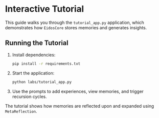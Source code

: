 # Interactive Tutorial

This guide walks you through the `tutorial_app.py` application, which demonstrates how `EidosCore` stores memories and generates insights.

## Running the Tutorial

1. Install dependencies:
   ```bash
   pip install -r requirements.txt
   ```
2. Start the application:
   ```bash
   python labs/tutorial_app.py
   ```
3. Use the prompts to add experiences, view memories, and trigger recursion cycles.

The tutorial shows how memories are reflected upon and expanded using `MetaReflection`.

